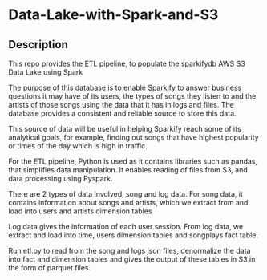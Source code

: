# Data-Lake-with-Spark-and-S3

## Description

This repo provides the ETL pipeline, to populate the sparkifydb AWS S3 Data Lake using Spark

The purpose of this database is to enable Sparkify to answer business questions it may have of its users, the types of songs they listen to and the artists of those songs using the data that it has in logs and files. The database provides a consistent and reliable source to store this data.

This source of data will be useful in helping Sparkify reach some of its analytical goals, for example, finding out songs that have highest popularity or times of the day which is high in traffic.

For the ETL pipeline, Python is used as it contains libraries such as pandas, that simplifies data manipulation. It enables reading of files from S3, and data processing using Pyspark.

There are 2 types of data involved, song and log data. For song data, it contains information about songs and artists, which we extract from and load into users and artists dimension tables

Log data gives the information of each user session. From log data, we extract and load into time, users dimension tables and songplays fact table.

Run etl.py to read from the song and logs json files, denormalize the data into fact and dimension tables and gives the output of these tables in S3 in the form of parquet files.
